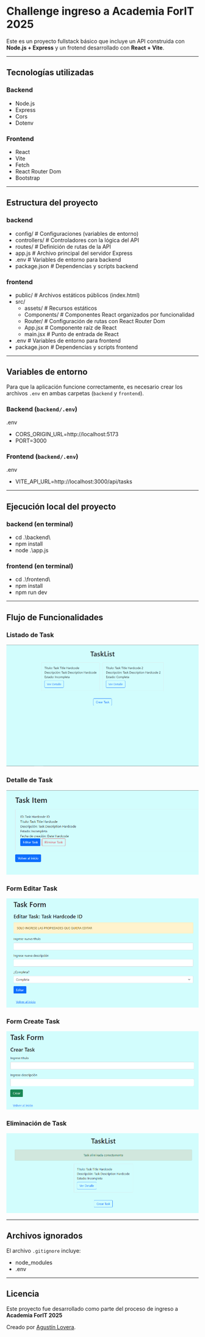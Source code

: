 # Challenge ingreso a Academia ForIT 2025

Este es un proyecto fullstack básico que incluye un API construida con **Node.js + Express** y un frotend desarrollado con **React + Vite**.

---

## Tecnologías utilizadas

### Backend
- Node.js
- Express
- Cors
- Dotenv

### Frontend
- React
- Vite
- Fetch
- React Router Dom
- Bootstrap

---

## Estructura del proyecto
### backend
  - config/             # Configuraciones (variables de entorno)
  - controllers/        # Controladores con la lógica del API
  - routes/             # Definición de rutas de la API
  - app.js              # Archivo principal del servidor Express
  - .env                # Variables de entorno para backend
  - package.json        # Dependencias y scripts backend
### frontend
  - public/             # Archivos estáticos públicos (index.html)
  - src/
    - assets/         # Recursos estáticos
    - Components/     # Componentes React organizados por funcionalidad
    - Router/         # Configuración de rutas con React Router Dom
    - App.jsx         # Componente raíz de React
    - main.jsx        # Punto de entrada de React
  - .env              # Variables de entorno para frontend
  - package.json      # Dependencias y scripts frontend

---
## Variables de entorno

Para que la aplicación funcione correctamente, es necesario crear los archivos `.env` en ambas carpetas (`backend` y `frontend`).

### Backend (`backend/.env`)
.env
  - CORS_ORIGIN_URL=http://localhost:5173
  - PORT=3000

### Frontend (`backend/.env`)
.env
  - VITE_API_URL=http://localhost:3000/api/tasks

---
## Ejecución local del proyecto
### backend (en terminal)
  - cd .\backend\
  - npm install
  - node .\app.js
### frontend (en terminal)
  - cd .\frontend\
  - npm install
  - npm run dev

---
## Flujo de Funcionalidades

### Listado de Task 
![Listado](https://github.com/Agustin-Lovera04/ChallengeAcademiaForIT2025/blob/e3523157a29f2d75d84ec20d5996ab53df99decb/List.png?raw=true)

### Detalle de Task
![Detalle](https://github.com/Agustin-Lovera04/ChallengeAcademiaForIT2025/blob/65361adfa487d69c53ee9455e7f90938f02979d6/Item.png?raw=true)

### Form Editar Task
![Editar](https://github.com/Agustin-Lovera04/ChallengeAcademiaForIT2025/blob/65361adfa487d69c53ee9455e7f90938f02979d6/Edit.png?raw=true)

### Form Create Task
![Crear](https://github.com/Agustin-Lovera04/ChallengeAcademiaForIT2025/blob/65361adfa487d69c53ee9455e7f90938f02979d6/Create.png?raw=true)

### Eliminación de Task
![Eliminar](https://github.com/Agustin-Lovera04/ChallengeAcademiaForIT2025/blob/65361adfa487d69c53ee9455e7f90938f02979d6/Eliminacion.png?raw=true)

---
## Archivos ignorados

El archivo `.gitignore` incluye:
- node_modules
- .env
---

## Licencia

Este proyecto fue desarrollado como parte del proceso de ingreso a **Academia ForIT 2025**

Creado por [Agustín Lovera](https://github.com/Agustin-Lovera04).

